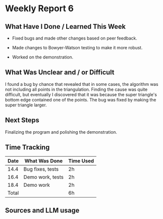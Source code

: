 # Weekly Report 6

## What Have I Done / Learned This Week

- Fixed bugs and made other changes based on peer feedback.

- Made changes to Bowyer-Watson testing to make it more robust.

- Worked on the demonstration.

## What Was Unclear and / or Difficult

I found a bug by chance that revealed that in some cases, the algorithm was not including all points in the triangulation. Finding the cause was quite difficult, but eventually I discovered that it was because the super triangle's bottom edge contained one of the points. The bug was fixed by making the super triangle larger.

## Next Steps

Finalizing the program and polishing the demonstration.

## Time Tracking

| Date | What Was Done | Time Used |
|------|---------------|-----------|
| 14.4 | Bug fixes, tests | 2h |
| 16.4 | Demo work, tests | 2h |
| 18.4 | Demo work | 2h |
| Total | | 6h |

## Sources and LLM usage


